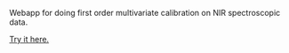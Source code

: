 Webapp for doing first order multivariate calibration on NIR spectroscopic data.

[Try it here.](http://atmunr.shinyapps.io/mvc1 'Try it here.')
